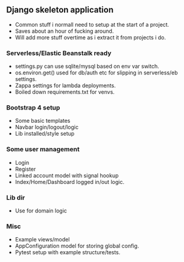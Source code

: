 ## Django skeleton application
- Common stuff i normall need to setup at the start of a project. 
- Saves about an hour of fucking around. 
- Will add more stuff overtime as i extract it from projects i do. 

### Serverless/Elastic Beanstalk ready 
- settings.py can use sqlite/mysql based on env var switch. 
- os.environ.get() used for db/auth etc for slipping in serverless/eb settings.
- Zappa settings for lambda deployments. 
- Boiled down requirements.txt for venvs. 

### Bootstrap 4 setup
- Some basic templates
- Navbar login/logout/logic 
- Lib installed/style setup

### Some user management 
- Login
- Register 
- Linked account model with signal hookup
- Index/Home/Dashboard logged in/out logic.

### Lib dir 
- Use for domain logic 

### Misc
- Example views/model 
- AppConfiguration model for storing global config. 
- Pytest setup with example structure/tests. 
